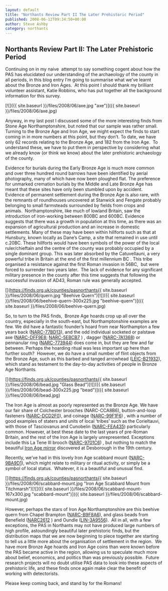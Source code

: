 ```yaml
---
layout: default
title: "Northants Review Part II The Later Prehistoric Period"
published: 2008-06-12T09:34:50+00:00
author: Steve Ashby
category: northants
---
```

Northants Review Part II: The Later Prehistoric Period
------------------------------------------------------

Continuing on in my naive  attempt to say something cogent about how the PAS has elucidated our understanding of the archaeology of the county in all periods, in this blog entry I’m going to summarise what we’ve learnt about the Bronze and Iron Ages.  At this point I should thank my brilliant volunteer assistant, Katie Robbins, who has put together all the background information for this survey.

[![]({{ site.baseurl }}/files/2008/06/axe.jpg "axe")]({{ site.baseurl }}/files/2008/06/axe.jpg)

Anyway, in my last post I discussed some of the more interesting finds from Stone Age Northamptonshire, but noted that our sample was rather small.  Turning to the Bronze Age and Iron Age, we might expect the finds to start coming in in more numbers at this point, but they don’t. To date, we have only 62 records relating to the Bronze Age, and 182 from the Iron Age.  To understand these, we have to put them in perspective by considering what we already know (or think we know) about the later prehistoric archaeology of the county.

Evidence for burials during the Early Bronze Age is much more common and over three hundred round barrows have been identified by aerial photography, many of which have now been ploughed flat. The preference for unmarked cremation burials by the Middle and Late Bronze Age has meant that these sites have only been stumbled upon by accident.  Evidence of permanent settlement during the Bronze Age is also rare, with the remnants of roundhouses uncovered at Stanwick and Fengate probably belonging to small farmsteads surrounded by fields from crops and animals.  Northamptonshire, like much of lowland Britain, saw the introduction of iron-working between 800BC and 600BC. Evidence suggests that there was a growth in population at this time, as there was an expansion of agricultural production and an increase in domestic settlements. Many of these may have been within hillforts such as that at Hunsbury, known locally as Dane’s Camp, a site that remained in use until c.20BC. These hillforts would have been symbols of the power of the local ruler/chieftain and the centre of the county was probably occupied by a single dominant group. This was later absorbed by the Catuvellauni, a very powerful tribe in Britain at the end of the first millennium BC  . This tribe organised a resistance against the first Roman invasion in 56BC,  but were forced to surrender two years later.  The lack of evidence for any significant military presence in the county after this time suggests that following the successful invasion of AD43, Roman rule was generally accepted.

[](https://finds.org.uk/counties/pasnorthants{{ site.baseurl }}/files/2008/06/quern.jpg "Beehive Quern")[![]({{ site.baseurl }}/files/2008/06/beehive-quern-300x225.jpg "beehive-quern")]({{ site.baseurl }}/files/2008/06/beehive-quern.jpg)

So, to turn to the PAS finds,  Bronze Age hoards crop up all over the country, especially in the south-east, but Northamptonshire examples are few. We did have a fantastic founder’s hoard from near Northampton a few years back ([NARC-77BD13](http://www.findsdatabase.org.uk/hms/pas_obj.php?type=finds&id=00146B77CBD01C0F "Bronze Age Founder's Hoard")), and the odd individual socketed or palstave axe ([NARC-DFF9E8](http://www.findsdatabase.org.uk/hms/pas_obj.php?type=finds&id=001478DFFEE01BB7); [NARC-5EBCB7](http://www.findsdatabase.org.uk/hms/pas_obj.php?type=finds&id=0014805EBFC01338 "Palstave Axe from Preston Capes") ) , dagger ([NARC-7A1368](http://www.findsdatabase.org.uk/hms/pas_obj.php?type=finds&id=00145A7A1CB0154E)) or pennanular ring ([NARC-773944](http://www.findsdatabase.org.uk/hms/pas_obj.php?type=finds&id=00146B773E0019A0)) does come in, but they are few and far between. Perhaps the hoarding ritual was less important up here than further south?  However, we do have a small number of flint objects from the Bronze Age, such as this barbed and tanged arrowhead ([LEIC-B21932](http://www.findsdatabase.org.uk/hms/pas_obj.php?type=finds&id=00143EB22D601B0E "Barbed and Tanged Arrowhead")), which stand as testament to the day-to-day activities of people in Bronze Age Northants.

[](https://finds.org.uk/counties/pasnorthants{{ site.baseurl }}/files/2008/06/bead.jpg "Glass Bead")[![]({{ site.baseurl }}/files/2008/06/bead-300x225.jpg "bead")]({{ site.baseurl }}/files/2008/06/bead.jpg)

The Iron Age is almost as poorly represented as the Bronze Age. We have our fair share of Colchester brooches (NARC-CCA8B6), button-and-loop fasteners ([NARC-DCD2F0](http://www.findsdatabase.org.uk/hms/pas_obj.php?type=finds&id=001422DCDE801A5A "Iron Age button-and-loop fastener")), and coinage ([NARC-99F1F6](http://www.findsdatabase.org.uk/hms/pas_obj.php?type=finds&id=00147399F330159D#a00147399F330159D)) , with a number of good examples of staters and units of local ‘tribes’ such as the Corieltauvi, with those of Tasciovanus and Cunobelin ([NARC-FEA435](http://www.findsdatabase.org.uk/hms/pas_obj.php?type=finds&id=00146DFEA9101335#a00146DFEA9101335)) particularly common. However, at best these date to the last years of pre-Roman Britain, and the rest of the Iron Age is largely unrepresented. Exceptions include this La Tene III brooch ([NARC-9701C6](http://www.findsdatabase.org.uk/hms/pas_obj.php?type=finds&id=00147C970B501A29#a00147C970B501A29)) , but nothing to match the beautiful [Iron Age mirror](http://www.britishmuseum.org/research/research_projects/iron_age_mirrors.aspx) discovered at Desborough in the 19th century.

Recently, we’ve had in this lovely Iron Age scabbard mount ([NARC-9BA9D1](http://www.findsdatabase.org.uk/hms/pas_obj.php?type=finds&id=00147D9BAD7010F5)), which might relate to military or ritual activity, or simply be a symbol of local status.  Whatever, it is a beautiful and unusual find.

[](https://finds.org.uk/counties/pasnorthants{{ site.baseurl }}/files/2008/06/scabbard-mount.jpg "Iron Age Scabbard Mount from Titchmarsh")[![]({{ site.baseurl }}/files/2008/06/scabbard-mount-167x300.jpg "scabbard-mount")]({{ site.baseurl }}/files/2008/06/scabbard-mount.jpg)

However, perhaps the stars of Iron Age Northamptonshire are this beehive quern from Chapel Brampton ([NARC-B9F8A6](http://www.findsdatabase.org.uk/hms/pas_obj.php?type=finds&id=00143BBBC3E01183)), and glass beads from Benefield ([NARC2612](http://www.findsdatabase.org.uk/hms/pas_obj.php?type=finds&id=0013EA1612B01761) ) and Oundle ([LIN-3A9556](http://www.findsdatabase.org.uk/hms/pas_obj.php?type=finds&id=0014113AA78015A8#a0014113AA78015A8)).  All in all, with a few exceptions, the PAS in Northants may not have produced large numbers of high profile, astoundingly beautiful later prehistoric finds, but the distribution maps that we are now beginning to piece together are starting to tell us a little more about the organisation of settlement in the region.  We have more Bronze Age hoards and Iron Age coins than were known before the PAS became active in the region, allowing us to speculate much more about belief, economics, and politics than was previously possible.  Future research projects will no doubt utilise PAS data to look into these aspects of prehistoric life, and these finds once again make clear the benefit of working with detectorists.

Please keep coming back, and stand by for the Romans!
